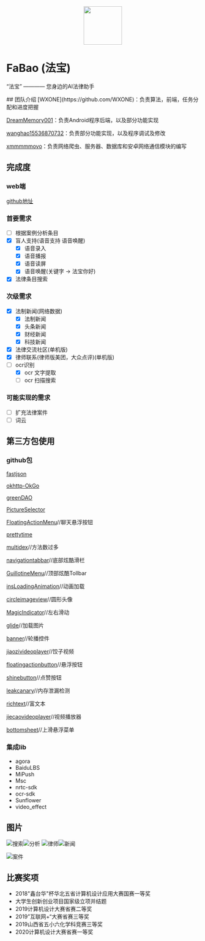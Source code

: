 <div align="center">
<img src="http://ww1.sinaimg.cn/large/006ZO6XQly1fx6quyphwbj307a07aq4t.jpg" height="100px" width="100px"/>
</div>


<h1> FaBao (法宝) </h1>

<p>“法宝” ———— 您身边的AI法律助手</p>
## 团队介绍
[WXONE](https://github.com/WXONE)：负责算法，前端，任务分配和进度把握

[DreamMemory001](https://github.com/DreamMemory001)：负责Android程序后端，以及部分功能实现

[wanghao15536870732](https://github.com/wanghao15536870732)：负责部分功能实现，以及程序调试及修改

[xmmmmmovo](https://github.com/xmmmmmovo)：负责网络爬虫、服务器、数据库和安卓网络通信模块的编写

## 完成度

### web端
[github地址](https://github.com/xmmmmmovo/FaBao_Server_Web)

### 首要需求
- [ ] 根据案例分析条目
- [x] 盲人支持(语音支持 语音唤醒)
  - [x] 语音录入
  - [x] 语音播报
  - [x] 语音读屏
  - [x] 语音唤醒(关键字 -> 法宝你好)
- [x] 法律条目搜索

### 次级需求
- [x] 法制新闻(网络数据)
  - [x] 法制新闻 
  - [x] 头条新闻
  - [x] 财经新闻
  - [x] 科技新闻
- [x] 法律交流社区(单机版)
- [x] 律师联系(律师版美团，大众点评)(单机版)
- [ ] ocr识别
  - [x] ocr 文字提取
  - [ ] ocr 扫描搜索

### 可能实现的需求

- [ ] 扩充法律案件
- [ ] 词云

## 第三方包使用

### github包

[fastjson](https://github.com/alibaba/fastjson)

[okhttp-OkGo](https://github.com/jeasonlzy/okhttp-OkGo)

[greenDAO](https://github.com/greenrobot/greenDAO)

[PictureSelector](https://github.com/LuckSiege/PictureSelector)

[FloatingActionMenu](https://github.com/TristanWiley/FloatingActionMenu)//聊天悬浮按钮

[prettytime](https://github.com/ocpsoft/prettytime)

[multidex](https://github.com/TangXiaoLv/Android-Easy-MultiDex)//方法数过多

[navigationtabbar](https://github.com/Devlight/NavigationTabBar)//底部炫酷滑栏

[GuillotineMenu](https://github.com/Yalantis/GuillotineMenu)//顶部炫酷Tollbar

[insLoadingAnimation](https://github.com/qintong91/InsLoadingAnimation)//动画加载

[circleimageview](https://github.com/hdodenhof/CircleImageView)//圆形头像

[MagicIndicator](https://github.com/hackware1993/MagicIndicator)//左右滑动

[glide](https://github.com/bumptech/glide)//加载图片

[banner](https://github.com/youth5201314/banner)//轮播控件

[jiaozivideoplayer](https://github.com/lipangit/JiaoZiVideoPlayer)//饺子视频

[floatingactionbutton](https://github.com/Clans/FloatingActionButton)//悬浮按钮

[shinebutton](https://github.com/ChadCSong/ShineButton)//点赞按钮

[leakcanary](https://github.com/square/leakcanary)//内存泄漏检测

[richtext](https://github.com/zzhoujay/RichText)//富文本

[jiecaovideoplayer](https://github.com/lipangit/JiaoZiVideoPlayer)//视频播放器

[bottomsheet](https://github.com/Flipboard/bottomsheet)//上滑悬浮菜单

### 集成lib

- agora
- BaiduLBS
- MiPush
- Msc
- nrtc-sdk
- ocr-sdk
- Sunflower
- video_effect

## 图片

![搜索](http://ww1.sinaimg.cn/large/006ZO6XQgy1fx6suxmjbyj30ad0hvmy5.jpg)![分析](http://ww1.sinaimg.cn/large/006ZO6XQgy1fx6suxqthrj30810g9q5j.jpg)
![律师](http://ww1.sinaimg.cn/large/006ZO6XQgy1fx6suxmm0aj307v0gcq3v.jpg)![新闻](http://ww1.sinaimg.cn/large/006ZO6XQgy1fx6suxphfkj30al0hmdjw.jpg)

![案件](http://ww1.sinaimg.cn/large/006ZO6XQgy1fx6suxmxlcj30810fl75h.jpg)

## 比赛奖项

- 2018"鑫台华"杯华北五省计算机设计应用大赛国赛一等奖
- 大学生创新创业项目国家级立项并结题
- 2019计算机设计大赛省赛二等奖
- 2019”互联网+“大赛省赛三等奖
- 2019山西省五小六化学科竞赛三等奖
- 2020计算机设计大赛省赛一等奖


